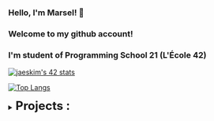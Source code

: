 ### Hello, I'm Marsel!  👋 
### Welcome to my github account! 
### I'm student of Programming School 21 (L'École 42)

<!--
**marselaminov/marselaminov** is a ✨ _special_ ✨ repository because its `README.md` (this file) appears on your GitHub profile.

Here are some ideas to get you started:

- 🔭 I’m currently working on ...
- 🌱 I’m currently learning ...
- 👯 I’m looking to collaborate on ...
- 🤔 I’m looking for help with ...
- 💬 Ask me about ...
- 📫 How to reach me: ...
- 😄 Pronouns: ...
- ⚡ Fun fact: ...
-->

[![jaeskim's 42 stats](https://badge42.herokuapp.com/api/stats/legunshi?privacyEmail=true)](https://github.com/JaeSeoKim/badge42)


[![Top Langs](https://github-readme-stats.vercel.app/api/top-langs/?username=marselaminov&layout=compact)](https://github.com/anuraghazra/github-readme-stats)

<!--[![Readme Card](https://github-readme-stats.vercel.app/api/pin/?username=marselaminov&repo=github-readme-stats)](https://github.com/marselaminov/github-readme-stats)-->
 
____<details><summary><font size = 5> Projects : </font></summary>____
  
 
  
  ## Minishell - simple version of shell
  [![jaeskim's 42Project Score](https://badge42.herokuapp.com/api/project/legunshi/minishell)](https://github.com/marselaminov/minishell)
  
  ## Philosophers - multithreading
  [![jaeskim's 42Project Score](https://badge42.herokuapp.com/api/project/legunshi/Philosophers)](https://github.com/marselaminov/philosophers)
  
  ## Services - clusturing an docker-compose application whose deploy it with Kubernetes
  [![jaeskim's 42Project Score](https://badge42.herokuapp.com/api/project/legunshi/ft_services)](https://github.com/marselaminov/ft_services)
  
  ## Server - Installation docker to create server with Nginx, Mysql and Wordpress
  [![jaeskim's 42Project Score](https://badge42.herokuapp.com/api/project/legunshi/ft_server)](https://github.com/marselaminov/ft_server)
  
  ## Cub3D - Wolfenstein 3D
  [![jaeskim's 42Project Score](https://badge42.herokuapp.com/api/project/legunshi/cub3d)](https://github.com/marselaminov/cub3D)
  
  ## Libasm - learning assembly
  [![jaeskim's 42Project Score](https://badge42.herokuapp.com/api/project/legunshi/libasm)](https://github.com/marselaminov/libasm)
  
  ## Printf - implementation of my own "printf"
  [![jaeskim's 42Project Score](https://badge42.herokuapp.com/api/project/legunshi/ft_printf)](https://github.com/marselaminov/ft_printf)
  
  ## GNL - implementation of my own "getline"
  [![jaeskim's 42Project Score](https://badge42.herokuapp.com/api/project/legunshi/get_next_line)](https://github.com/marselaminov/get_next_line)
  
  ## Libft - own library with most popular functions
  [![jaeskim's 42Project Score](https://badge42.herokuapp.com/api/project/legunshi/Libft)](https://github.com/marselaminov/libft)
  
  ## CPP - learning C++
  https://github.com/marselaminov/CPP
  
</details>
  
